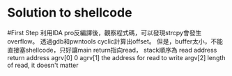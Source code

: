 Solution to shellcode 
==================
#First Step
利用IDA pro反編譯後，觀察程式碼，可以發現strcpy會發生overflow。
透過gdb和pwntools cyclic計算出offset。
但是，buffer太小，不能直接塞shellcode，只好讓main return指向read，
	stack順序為
	read address
	return address
	agrv[0] 0
	agrv[1] the address for read to write
	argv[2] length of read, it doesn't matter


